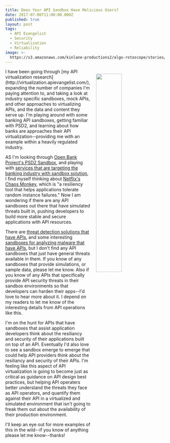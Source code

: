 ```yaml
---
title: Does Your API Sandbox Have Malicious Users?
date: 2017-07-06T11:00:00.000Z
published: true
layout: post
tags:
  - API Evangelist
  - Security
  - Virtualization
  - Reliability
image: >-
  https://s3.amazonaws.com/kinlane-productions2/algo-rotoscope/stories/sand-hand_light_dali.jpg
---
```

<p><img src="https://s3.amazonaws.com/kinlane-productions2/algo-rotoscope/stories/sand-hand_light_dali.jpg" align="right" width="40%" style="padding: 15px;" /></p>I have been going through [my API virtualization research](http://virtualization.apievangelist.com/), expanding the number of companies I'm paying attention to, and taking a look at industry specific sandboxes, mock APIs, and other approaches to virtualizing APIs, and the data and content they serve up. I'm playing around with some banking API sandboxes, getting familiar with PSD2, and learning about how banks are approaches their API virtualization--providing me with an example within a heavily regulated industry.

AS I'm looking through [Open Bank Project's PSD2 Sandbox](https://github.com/OpenBankProject/OBP-API/wiki/PSD2-Sandbox), and playing with [services that are targeting the banking industry with sandbox solution](https://www.sandboxbanking.com/developers.html), I find myself thinking about [Netflix's Chaos Monkey](https://github.com/Netflix/chaosmonkey), which is "a resiliency tool that helps applications tolerate random instance failures." Now I am wondering if there are any API sandboxes out there that have simulated threats built in, pushing developers to build more stable and secure applications with API resources.

There are [threat detection solutions that have APIs](https://www.fortinet.com/products/sandbox/fortisandbox.html), and some interesting [sandboxes for analyzing malware that have APIs](https://www.joesecurity.org/), but I don't find any API sandboxes that just have general threats available in them. If you know of any sandboxes that provide simulations, or sample data, please let me know. Also if you know of any APIs that specifically provide API security threats in their sandbox environments so that developers can harden their apps--I'd love to hear more about it. I depend on my readers to let me know of the interesting details from API operations like this.

I'm on the hunt for APIs that have sandboxes that assist application developers think about the resiliancy and security of their applications built on top of an API. Eventually I'd also love to see a sandbox emerge to emerge that could help API providers think about the resiliancy and security of their APIs. I'm feeling like this aspect of API virtualization is going to become just as critical as guidance on API design best practices, but helping API operaters better understand the threats they face as API operators, and quantify them against their API in a virtualized and simulated environment that isn't going to freak them out about the availability of their production environment.

I'll keep an eye out for more examples of this in the wild--if you know of anything please let me know--thanks!
